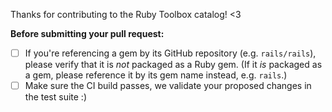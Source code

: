 Thanks for contributing to the Ruby Toolbox catalog! <3

**Before submitting your pull request:**

- [ ] If you're referencing a gem by its GitHub repository (e.g. `rails/rails`), please verify
      that it is _not_ packaged as a Ruby gem. (If it _is_ packaged as a gem, please reference it
      by its gem name instead, e.g. `rails`.)
- [ ] Make sure the CI build passes, we validate your proposed changes in the test suite :)
